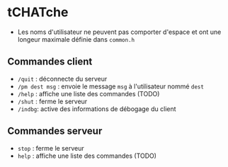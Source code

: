 # tCHATche

- Les noms d'utilisateur ne peuvent pas comporter d'espace et ont une longeur maximale définie dans `common.h`

## Commandes client
- `/quit` : déconnecte du serveur
- `/pm dest msg` : envoie le message `msg` à l'utilisateur nommé `dest`
- `/help` : affiche une liste des commandes (TODO)
- `/shut` : ferme le serveur
- `/indbg`: active des informations de débogage du client

## Commandes serveur
- `stop` : ferme le serveur
- `help` : affiche une liste des commandes (TODO)
